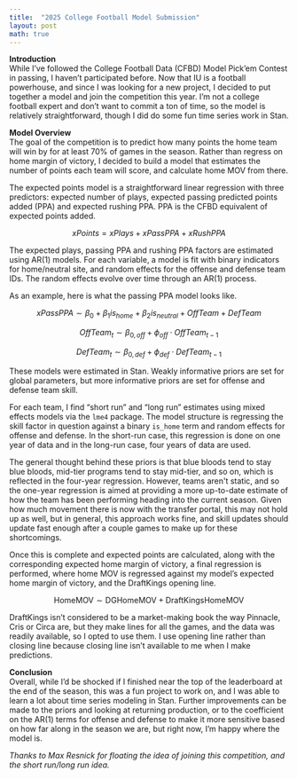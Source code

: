 ```yaml
---
title:  "2025 College Football Model Submission"
layout: post
math: true
---
```


**Introduction**  
While I’ve followed the College Football Data (CFBD) Model Pick’em Contest in passing, I haven’t participated before. Now that IU is a football powerhouse, and since I was looking for a new project, I decided to put together a model and join the competition this year. I’m not a college football expert and don’t want to commit a ton of time, so the model is relatively straightforward, though I did do some fun time series work in Stan.  

**Model Overview**  
The goal of the competition is to predict how many points the home team will win by for at least 70\% of games in the season. Rather than regress on home margin of victory, I decided to build a model that estimates the number of points each team will score, and calculate home MOV from there.   

The expected points model is a straightforward linear regression with three predictors: expected number of plays, expected passing predicted points added (PPA) and expected rushing PPA. PPA is the CFBD equivalent of expected points added.

$$
xPoints = xPlays + xPassPPA + xRushPPA
$$

The expected plays, passing PPA and rushing PPA factors are estimated using AR(1) models. For each variable, a model is fit with binary indicators for home/neutral site, and random effects for the offense and defense team IDs. The random effects evolve over time through an AR(1) process.

As an example, here is what the passing PPA model looks like.

$$
xPassPPA \sim \beta_0 + \beta_1is_{home} + \beta_2is_{neutral} + OffTeam + DefTeam
$$

$$
OffTeam_t \sim \beta_{0,off} + \phi_{off} \cdot OffTeam_{t-1}
$$

$$
DefTeam_t \sim \beta_{0,def} + \phi_{def} \cdot DefTeam_{t-1}
$$

These models were estimated in Stan. Weakly informative priors are set for global parameters, but more informative priors are set for offense and defense team skill.  

For each team, I find “short run” and “long run” estimates using mixed effects models via the `lme4` package. The model structure is regressing the skill factor in question against a binary `is_home` term and random effects for offense and defense. In the short-run case, this regression is done on one year of data and in the long-run case, four years of data are used.  

The general thought behind these priors is that blue bloods tend to stay blue bloods, mid-tier programs tend to stay mid-tier, and so on, which is reflected in the four-year regression. However, teams aren't static, and so the one-year regression is aimed at providing a more up-to-date estimate of how the team has been performing heading into the current season. Given how much movement there is now with the transfer portal, this may not hold up as well, but in general, this approach works fine, and skill updates should update fast enough after a couple games to make up for these shortcomings.    

Once this is complete and expected points are calculated, along with the corresponding expected home margin of victory, a final regression is performed, where home MOV is regressed against my model’s expected home margin of victory, and the DraftKings opening line.  

$$
\text{HomeMOV} \sim \text{DGHomeMOV} + \text{DraftKingsHomeMOV}
$$

DraftKings isn’t considered to be a market-making book the way Pinnacle, Cris or Circa are, but they make lines for all the games, and the data was readily available, so I opted to use them. I use opening line rather than closing line because closing line isn’t available to me when I make predictions.

**Conclusion**  
Overall, while I’d be shocked if I finished near the top of the leaderboard at the end of the season, this was a fun project to work on, and I was able to learn a lot about time series modeling in Stan. Further improvements can be made to the priors and looking at returning production, or to the coefficient on the AR(1) terms for offense and defense to make it more sensitive based on how far along in the season we are, but right now, I’m happy where the model is.  

*Thanks to Max Resnick for floating the idea of joining this competition, and the short run/long run idea.*
